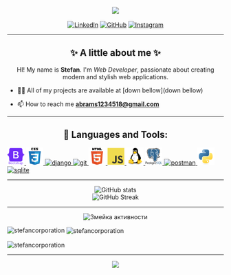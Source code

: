 <p align="center">
  <img src="https://capsule-render.vercel.app/api?type=waving&color=gradient&height=200&section=header&text=Welcome%20!&fontSize=40&fontAlign=50&fontAlignY=40&animation=fadeIn"/>
</p>

<p align="center">
  <a href="https://www.linkedin.com/in/ваш_профиль"><img height="50" src="https://cdn.jsdelivr.net/npm/simple-icons/icons/linkedin.svg" alt="LinkedIn"></a>
  <a href="https://github.com/ваш_профиль"><img height="50" src="https://cdn.jsdelivr.net/npm/simple-icons/icons/github.svg" alt="GitHub"></a>
  <a href="https://www.instagram.com/ваш_профиль"><img height="50" src="https://cdn.jsdelivr.net/npm/simple-icons/icons/instagram.svg" alt="Instagram"></a>
</p>

---

<h2 align="center">✨ A little about me ✨</h2>
<p align="center">
  HI! My name is <b>Stefan</b>. I'm <i>Web Developer</i>, passionate about creating modern and stylish web applications.
</p>

- 👨‍💻 All of my projects are available at [down bellow](down bellow)

- 📫 How to reach me **abrams1234518@gmail.com**

---

<h2 align="center">🚀 Languages and Tools: </h2>
<p align="left"> <a href="https://getbootstrap.com" target="_blank" rel="noreferrer"> <img src="https://raw.githubusercontent.com/devicons/devicon/master/icons/bootstrap/bootstrap-plain-wordmark.svg" alt="bootstrap" width="40" height="40"/> </a> <a href="https://www.w3schools.com/css/" target="_blank" rel="noreferrer"> <img src="https://raw.githubusercontent.com/devicons/devicon/master/icons/css3/css3-original-wordmark.svg" alt="css3" width="40" height="40"/> </a> <a href="https://www.djangoproject.com/" target="_blank" rel="noreferrer"> <img src="https://cdn.worldvectorlogo.com/logos/django.svg" alt="django" width="40" height="40"/> </a> <a href="https://git-scm.com/" target="_blank" rel="noreferrer"> <img src="https://www.vectorlogo.zone/logos/git-scm/git-scm-icon.svg" alt="git" width="40" height="40"/> </a> <a href="https://www.w3.org/html/" target="_blank" rel="noreferrer"> <img src="https://raw.githubusercontent.com/devicons/devicon/master/icons/html5/html5-original-wordmark.svg" alt="html5" width="40" height="40"/> </a> <a href="https://developer.mozilla.org/en-US/docs/Web/JavaScript" target="_blank" rel="noreferrer"> <img src="https://raw.githubusercontent.com/devicons/devicon/master/icons/javascript/javascript-original.svg" alt="javascript" width="40" height="40"/> </a> <a href="https://www.linux.org/" target="_blank" rel="noreferrer"> <img src="https://raw.githubusercontent.com/devicons/devicon/master/icons/linux/linux-original.svg" alt="linux" width="40" height="40"/> </a> <a href="https://www.postgresql.org" target="_blank" rel="noreferrer"> <img src="https://raw.githubusercontent.com/devicons/devicon/master/icons/postgresql/postgresql-original-wordmark.svg" alt="postgresql" width="40" height="40"/> </a> <a href="https://postman.com" target="_blank" rel="noreferrer"> <img src="https://www.vectorlogo.zone/logos/getpostman/getpostman-icon.svg" alt="postman" width="40" height="40"/> </a> <a href="https://www.python.org" target="_blank" rel="noreferrer"> <img src="https://raw.githubusercontent.com/devicons/devicon/master/icons/python/python-original.svg" alt="python" width="40" height="40"/> </a> <a href="https://www.sqlite.org/" target="_blank" rel="noreferrer"> <img src="https://www.vectorlogo.zone/logos/sqlite/sqlite-icon.svg" alt="sqlite" width="40" height="40"/> </a> </p>

---


<p align="center">
  <img src="https://github-readme-stats.vercel.app/api?username=StefanCorporation&show_icons=true&theme=radical" alt="GitHub stats">
  <br>
  <img src="https://github-readme-streak-stats.herokuapp.com/?user=StefanCorporation&theme=radical" alt="GitHub Streak">
</p>

---

<p align="center">
  <img src="https://github.com/StefanCorporation/StefanCorporation/blob/output/github-contribution-grid-snake.svg" alt="Змейка активности">
</p>


<p><img align="left" src="https://github-readme-stats.vercel.app/api/top-langs?username=stefancorporation&show_icons=true&locale=en&layout=compact" alt="stefancorporation" /></p>

<p>&nbsp;<img align="center" src="https://github-readme-stats.vercel.app/api?username=stefancorporation&show_icons=true&locale=en" alt="stefancorporation" /></p>

<p><img align="center" src="https://github-readme-streak-stats.herokuapp.com/?user=stefancorporation&" alt="stefancorporation" /></p>

---


<p align="center">
  <img src="https://capsule-render.vercel.app/api?type=waving&color=gradient&height=100&section=footer"/>
</p>

